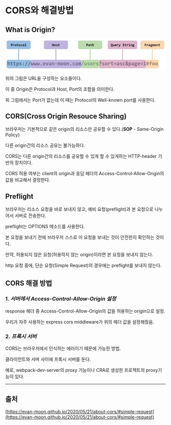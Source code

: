 # CORS와 해결방법

## What is Origin?

![URI Structure](./images/URI_Structure.png)

위의 그림은 URL을 구성하는 요소들이다.

이 중 Origin은 Protocol과 Host, Port의 조합을 의미한다.

위 그림에서는 Port가 없는데 이 때는 Protocol의 Well-known port를 사용한다.

## CORS(Cross Origin Resouce Sharing)

브라우저는 기본적으로 같은 origin의 리소스만 공유할 수 있다.(**SOP** - Same-Origin Policy)

다른 origin간의 리소스 공유는 불가능하다.

CORS는 다른 origin간의 리소스를 공유할 수 있게 할 수 있게하는 HTTP-header 기반의 장치이다.

CORS 허용 여부는 client의 origin과 응답 헤더의 Access-Control-Allow-Origin의 값을 비교해서 결정한다.

## Preflight

브라우저는 리소스 요청을 바로 보내지 않고, 예비 요청(preflight)과 본 요청으로 나누어서 서버로 전송한다.

preflight는 OPTIONS 메소드를 사용한다.

본 요청을 보내기 전에 브라우저 스스로 이 요청을 보내는 것이 안전한지 확인하는 것이다.

만약, 허용되지 않은 요청(허용하지 않는 origin)이라면 본 요청을 보내지 않는다.

http 요청 중에, 단순 요청(Simple Request)의 경우에는 preflight를 보내지 않는다.

## CORS 해결 방법

### 1. _서버에서 Access-Control-Allow-Origin 설정_

response 헤더 중 Access-Control-Allow-Origin의 값을 허용하는 origin으로 설정.

우리가 자주 사용하는 express cors middleware가 위의 헤더 값을 설정해줬음.

### 2. _프록시 서버_

CORS는 브라우저에서 인식하는 에러이기 때문에 가능한 방법.

클라이언트와 서버 사이에 프록시 서버를 둔다.

예로, webpack-dev-server의 proxy 기능이나 CRA로 생성한 프로젝트의 proxy기능이 있다.

---

## 출처

[https://evan-moon.github.io/2020/05/21/about-cors/#simple-request](https://evan-moon.github.io/2020/05/21/about-cors/#simple-request)
